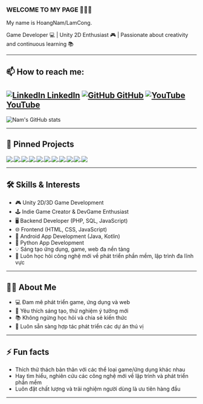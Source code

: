 ### WELCOME TO MY PAGE 👋👋👋

My name is HoangNam/LamCong.

Game Developer 💻 | Unity 2D Enthusiast 🎮 | Passionate about creativity and continuous learning 📚

---

## 📫 How to reach me:

[![LinkedIn](https://img.shields.io/badge/-LinkedIn-0077B5?style=flat-square&logo=Linkedin&logoColor=white) LinkedIn](https://www.linkedin.com/in/hoàng-nam-lưu-công-969515248)
[![GitHub](https://img.shields.io/badge/-GitHub-181717?style=flat-square&logo=github&logoColor=white) GitHub](https://github.com/luuconghoangnam)
[![YouTube](https://img.shields.io/badge/-YouTube-FF0000?style=flat-square&logo=youtube&logoColor=white) YouTube](https://www.youtube.com/@Coonie-chilling)
---

![Nam's GitHub stats](https://github-readme-stats.vercel.app/api?username=luuconghoangnam&show_icons=true&theme=chartreuse-dark&hide=swift,issues)

---

## 📌 Pinned Projects

<a href="https://github.com/luuconghoangnam/game-TheLastRewind.git">
  <img align="center" src="https://github-readme-stats.vercel.app/api/pin/?username=luuconghoangnam&repo=game-TheLastRewind&theme=radical" />
</a>
<a href="https://github.com/luuconghoangnam/app-MedicalExaminationForm.git">
  <img align="center" src="https://github-readme-stats.vercel.app/api/pin/?username=luuconghoangnam&repo=app-MedicalExaminationForm&theme=merko" />
</a>
<a href="https://github.com/luuconghoangnam/app-SmartNote.git">
  <img align="center" src="https://github-readme-stats.vercel.app/api/pin/?username=luuconghoangnam&repo=app-SmartNote&theme=merko" />
</a>
<a href="https://github.com/luuconghoangnam/app-SimpleCalculator.git">
  <img align="center" src="https://github-readme-stats.vercel.app/api/pin/?username=luuconghoangnam&repo=app-SimpleCalculator&theme=merko" />
</a>
<a href="https://github.com/luuconghoangnam/web-MarkerManagermentSystem.git">
  <img align="center" src="https://github-readme-stats.vercel.app/api/pin/?username=luuconghoangnam&repo=web-MarkerManagermentSystem&theme=cobalt" />
</a>
<a href="https://github.com/luuconghoangnam/web-introduce.git">
  <img align="center" src="https://github-readme-stats.vercel.app/api/pin/?username=luuconghoangnam&repo=web-introduce&theme=cobalt" />
</a>
<a href="https://github.com/luuconghoangnam/web-AdmissionsManagement.git">
  <img align="center" src="https://github-readme-stats.vercel.app/api/pin/?username=luuconghoangnam&repo=web-AdmissionsManagement&theme=cobalt" />
</a>
<a href="https://github.com/luuconghoangnam/web-ClinicBookingSystem.git">
  <img align="center" src="https://github-readme-stats.vercel.app/api/pin/?username=luuconghoangnam&repo=web-ClinicBookingSystem&theme=cobalt" />
</a>
<a href="https://github.com/luuconghoangnam/web-IntroduceSecondName.git">
  <img align="center" src="https://github-readme-stats.vercel.app/api/pin/?username=luuconghoangnam&repo=web-IntroduceSecondName&theme=cobalt" />
</a>
<a href="https://github.com/luuconghoangnam/app-TextThemeAnalysis.git">
  <img align="center" src="https://github-readme-stats.vercel.app/api/pin/?username=luuconghoangnam&repo=app-TextThemeAnalysis&theme=highcontrast" />
</a>
<a href="https://github.com/luuconghoangnam/game-FireFly.git">
  <img align="center" src="https://github-readme-stats.vercel.app/api/pin/?username=luuconghoangnam&repo=game-FireFly&theme=radical" />
</a>

---

## 🛠️ Skills & Interests

- 🎮 Unity 2D/3D Game Development
- 🕹 Indie Game Creator & DevGame Enthusiast
- 🖥️ Backend Developer (PHP, SQL, JavaScript)
- 🌐 Frontend (HTML, CSS, JavaScript)
- 📱 Android App Development (Java, Kotlin)
- 🐍 Python App Development
- 💡 Sáng tạo ứng dụng, game, web đa nền tảng
- 🚀 Luôn học hỏi công nghệ mới về phát triển phần mềm, lập trình đa lĩnh vực

---

## 🧑‍💻 About Me

- 💻 Đam mê phát triển game, ứng dụng và web
- 🌟 Yêu thích sáng tạo, thử nghiệm ý tưởng mới
- 📚 Không ngừng học hỏi và chia sẻ kiến thức
- 🤝 Luôn sẵn sàng hợp tác phát triển các dự án thú vị

---

## ⚡ Fun facts

- Thích thử thách bản thân với các thể loại game/ứng dụng khác nhau
- Hay tìm hiểu, nghiên cứu các công nghệ mới về lập trình và phát triển phần mềm
- Luôn đặt chất lượng và trải nghiệm người dùng là ưu tiên hàng đầu

---

<!--
Bạn có thể bổ sung thêm các link, dự án, phần About, Skills... khi cần thiết!
-->

